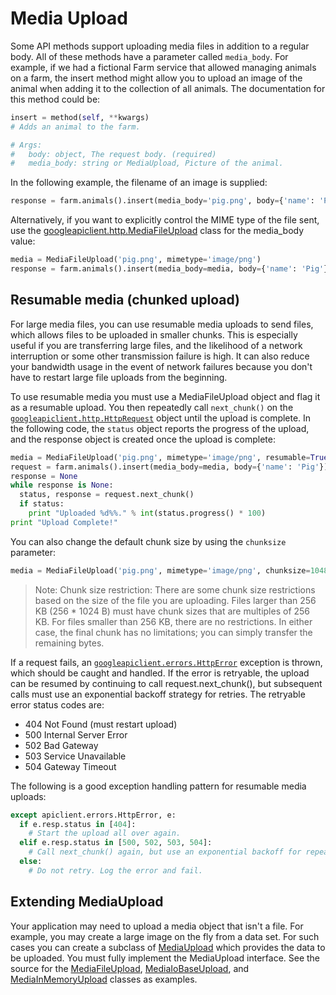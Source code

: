 # Media Upload

Some API methods support uploading media files in addition to a regular body. All of these methods have a parameter called `media_body`. For example, if we had a fictional Farm service that allowed managing animals on a farm, the insert method might allow you to upload an image of the animal when adding it to the collection of all animals. The documentation for this method could be:

```py
insert = method(self, **kwargs)
# Adds an animal to the farm.

# Args:
#   body: object, The request body. (required)
#   media_body: string or MediaUpload, Picture of the animal.
```

In the following example, the filename of an image is supplied:

```py
response = farm.animals().insert(media_body='pig.png', body={'name': 'Pig'}).execute()
```

Alternatively, if you want to explicitly control the MIME type of the file sent, use the [googleapiclient.http.MediaFileUpload](https://google.github.io/google-api-python-client/docs/epy/googleapiclient.http.MediaFileUpload-class.html) class for the media_body value:

```py
media = MediaFileUpload('pig.png', mimetype='image/png')
response = farm.animals().insert(media_body=media, body={'name': 'Pig'}).execute()
```

## Resumable media (chunked upload)

For large media files, you can use resumable media uploads to send files, which allows files to be uploaded in smaller chunks. This is especially useful if you are transferring large files, and the likelihood of a network interruption or some other transmission failure is high. It can also reduce your bandwidth usage in the event of network failures because you don't have to restart large file uploads from the beginning.

To use resumable media you must use a MediaFileUpload object and flag it as a resumable upload. You then repeatedly call `next_chunk()` on the [`googleapiclient.http.HttpRequest`](googleapiclient.http.HttpRequest) object until the upload is complete. In the following code, the `status` object reports the progress of the upload, and the response object is created once the upload is complete:

```py
media = MediaFileUpload('pig.png', mimetype='image/png', resumable=True)
request = farm.animals().insert(media_body=media, body={'name': 'Pig'})
response = None
while response is None:
  status, response = request.next_chunk()
  if status:
    print "Uploaded %d%%." % int(status.progress() * 100)
print "Upload Complete!"
```

You can also change the default chunk size by using the `chunksize` parameter:

```py
media = MediaFileUpload('pig.png', mimetype='image/png', chunksize=1048576, resumable=True)
```

> Note: Chunk size restriction: There are some chunk size restrictions based on the size of the file you are uploading. Files larger than 256 KB (256 * 1024 B) must have chunk sizes that are multiples of 256 KB. For files smaller than 256 KB, there are no restrictions. In either case, the final chunk has no limitations; you can simply transfer the remaining bytes.

If a request fails, an [`googleapiclient.errors.HttpError`](https://google.github.io/google-api-python-client/docs/epy/googleapiclient.errors.HttpError-class.html) exception is thrown, which should be caught and handled. If the error is retryable, the upload can be resumed by continuing to call request.next_chunk(), but subsequent calls must use an exponential backoff strategy for retries. The retryable error status codes are:

- 404 Not Found (must restart upload)
- 500 Internal Server Error
- 502 Bad Gateway
- 503 Service Unavailable
- 504 Gateway Timeout

The following is a good exception handling pattern for resumable media uploads:

```py
except apiclient.errors.HttpError, e:
  if e.resp.status in [404]:
    # Start the upload all over again.
  elif e.resp.status in [500, 502, 503, 504]:
    # Call next_chunk() again, but use an exponential backoff for repeated errors.
  else:
    # Do not retry. Log the error and fail.
```

## Extending MediaUpload

Your application may need to upload a media object that isn't a file. For example, you may create a large image on the fly from a data set. For such cases you can create a subclass of [MediaUpload](https://google.github.io/google-api-python-client/docs/epy/googleapiclient.http.MediaUpload-class.html) which provides the data to be uploaded. You must fully implement the MediaUpload interface. See the source for the [MediaFileUpload](https://google.github.io/google-api-python-client/docs/epy/googleapiclient.http.MediaFileUpload-class.html), [MediaIoBaseUpload](MediaIoBaseUpload), and [MediaInMemoryUpload](https://google.github.io/google-api-python-client/docs/epy/googleapiclient.http.MediaInMemoryUpload-class.html) classes as examples.

